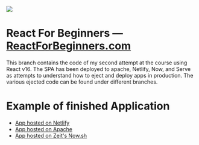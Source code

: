 ![](http://wes.io/dgAQ/content)

# React For Beginners — [ReactForBeginners.com](https://ReactForBeginners.com)

This branch contains the code of my second attempt at the course using React v16. The SPA has been deployed to apache, Netlify, Now, and Serve as attempts to understand how to eject and deploy apps in production. The various ejected code can be found under different branches.

# Example of finished Application
- [App hosted on Netlify](https://youthful-goldberg-0f772c.netlify.com/)
- [App hosted on Apache](https://cotd.iamrichardlock.com/)
- [App hosted on Zeit's Now.sh](https://cotd-etmsijmvmw.now.sh/)

